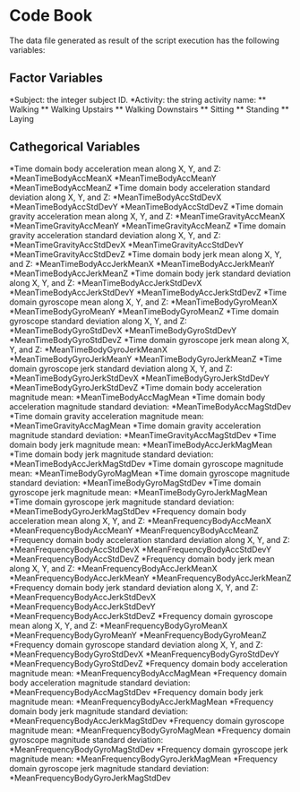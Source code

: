 # Code Book

The data file generated as result of the script execution has the following variables:

## Factor Variables

 *Subject: the integer subject ID.
 *Activity: the string activity name:
  ** Walking
  ** Walking Upstairs
  ** Walking Downstairs
  ** Sitting
  ** Standing
  ** Laying

## Cathegorical Variables

 *Time domain body acceleration mean along X, Y, and Z:
  *MeanTimeBodyAccMeanX
  *MeanTimeBodyAccMeanY
  *MeanTimeBodyAccMeanZ
 *Time domain body acceleration standard deviation along X, Y, and Z:
  *MeanTimeBodyAccStdDevX
  *MeanTimeBodyAccStdDevY
  *MeanTimeBodyAccStdDevZ
 *Time domain gravity acceleration mean along X, Y, and Z:
  *MeanTimeGravityAccMeanX
  *MeanTimeGravityAccMeanY
  *MeanTimeGravityAccMeanZ
 *Time domain gravity acceleration standard deviation along X, Y, and Z:
  *MeanTimeGravityAccStdDevX
  *MeanTimeGravityAccStdDevY
  *MeanTimeGravityAccStdDevZ
 *Time domain body jerk mean along X, Y, and Z:
  *MeanTimeBodyAccJerkMeanX
  *MeanTimeBodyAccJerkMeanY
  *MeanTimeBodyAccJerkMeanZ
 *Time domain body jerk standard deviation along X, Y, and Z:
  *MeanTimeBodyAccJerkStdDevX
  *MeanTimeBodyAccJerkStdDevY
  *MeanTimeBodyAccJerkStdDevZ
 *Time domain gyroscope mean along X, Y, and Z:
  *MeanTimeBodyGyroMeanX
  *MeanTimeBodyGyroMeanY
  *MeanTimeBodyGyroMeanZ
 *Time domain gyroscope standard deviation along X, Y, and Z:
  *MeanTimeBodyGyroStdDevX
  *MeanTimeBodyGyroStdDevY
  *MeanTimeBodyGyroStdDevZ
 *Time domain gyroscope jerk mean along X, Y, and Z:
  *MeanTimeBodyGyroJerkMeanX
  *MeanTimeBodyGyroJerkMeanY
  *MeanTimeBodyGyroJerkMeanZ
 *Time domain gyroscope jerk standard deviation along X, Y, and Z:
  *MeanTimeBodyGyroJerkStdDevX
  *MeanTimeBodyGyroJerkStdDevY
  *MeanTimeBodyGyroJerkStdDevZ
 *Time domain body acceleration magnitude mean:
  *MeanTimeBodyAccMagMean
 *Time domain body acceleration magnitude standard deviation:
  *MeanTimeBodyAccMagStdDev
 *Time domain gravity acceleration magnitude mean:
  *MeanTimeGravityAccMagMean
 *Time domain gravity acceleration magnitude standard deviation:
  *MeanTimeGravityAccMagStdDev
 *Time domain body jerk magnitude mean:
  *MeanTimeBodyAccJerkMagMean
 *Time domain body jerk magnitude standard deviation:
  *MeanTimeBodyAccJerkMagStdDev
 *Time domain gyroscope magnitude mean:
  *MeanTimeBodyGyroMagMean
 *Time domain gyroscope magnitude standard deviation:
  *MeanTimeBodyGyroMagStdDev
 *Time domain gyroscope jerk magnitude mean:
  *MeanTimeBodyGyroJerkMagMean
 *Time domain gyroscope jerk magnitude standard deviation:
  *MeanTimeBodyGyroJerkMagStdDev
 *Frequency domain body acceleration mean along X, Y, and Z:
  *MeanFrequencyBodyAccMeanX
  *MeanFrequencyBodyAccMeanY
  *MeanFrequencyBodyAccMeanZ
 *Frequency domain body acceleration standard deviation along X, Y, and Z:
  *MeanFrequencyBodyAccStdDevX
  *MeanFrequencyBodyAccStdDevY
  *MeanFrequencyBodyAccStdDevZ
 *Frequency domain body jerk mean along X, Y, and Z:
  *MeanFrequencyBodyAccJerkMeanX
  *MeanFrequencyBodyAccJerkMeanY
  *MeanFrequencyBodyAccJerkMeanZ
 *Frequency domain body jerk standard deviation along X, Y, and Z:
  *MeanFrequencyBodyAccJerkStdDevX
  *MeanFrequencyBodyAccJerkStdDevY
  *MeanFrequencyBodyAccJerkStdDevZ
 *Frequency domain gyroscope mean along X, Y, and Z:
  *MeanFrequencyBodyGyroMeanX
  *MeanFrequencyBodyGyroMeanY
  *MeanFrequencyBodyGyroMeanZ
 *Frequency domain gyroscope standard deviation along X, Y, and Z:
  *MeanFrequencyBodyGyroStdDevX
  *MeanFrequencyBodyGyroStdDevY
  *MeanFrequencyBodyGyroStdDevZ
 *Frequency domain body acceleration magnitude mean:
  *MeanFrequencyBodyAccMagMean
 *Frequency domain body acceleration magnitude standard deviation:
  *MeanFrequencyBodyAccMagStdDev
 *Frequency domain body jerk magnitude mean:
  *MeanFrequencyBodyAccJerkMagMean
 *Frequency domain body jerk magnitude standard deviation:
  *MeanFrequencyBodyAccJerkMagStdDev
 *Frequency domain gyroscope magnitude mean:
  *MeanFrequencyBodyGyroMagMean
 *Frequency domain gyroscope magnitude standard deviation:
  *MeanFrequencyBodyGyroMagStdDev
 *Frequency domain gyroscope jerk magnitude mean:
  *MeanFrequencyBodyGyroJerkMagMean
 *Frequency domain gyroscope jerk magnitude standard deviation:
  *MeanFrequencyBodyGyroJerkMagStdDev
